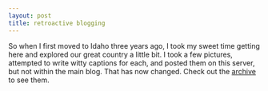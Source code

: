 ```yaml
---
layout: post
title: retroactive blogging
---
```


So when I first moved to Idaho three years ago, I took my sweet time getting here and explored our great country a little bit. I took a few pictures, attempted to write witty captions for each, and posted them on this server, but not within the main blog. That has now changed. Check out the <a href="http://www.friedcheese.org/?year=2006&amp;month=8">archive</a> to see them.
